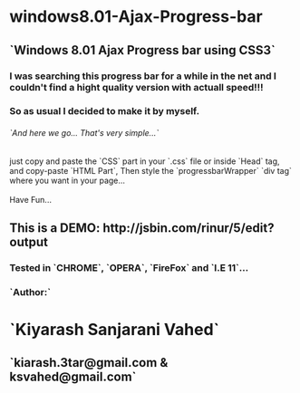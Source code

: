 windows8.01-Ajax-Progress-bar
=============================

<h2> `Windows 8.01 Ajax Progress bar using CSS3` </h2>

<p><h3> I was searching this progress bar for a while in the net and I couldn't find a hight quality version with actuall speed!!! </h3></p>

<h3> So as usual I decided to make it by myself. </h3>

<h6> `And here we go... That's very simple...`</h6>
just copy and paste the `CSS` part in your `.css` file or inside `Head` tag, and copy-paste `HTML Part`, Then style the `progressbarWrapper` `div tag` where you want in your page...
<br><br>
Have Fun...
<h2>This is a DEMO: http://jsbin.com/rinur/5/edit?output </h2>
<h3> Tested in `CHROME`, `OPERA`, `FireFox` and `I.E 11`... </h3>
<h3> `Author:` </h3>
<h1> `Kiyarash Sanjarani Vahed` </h1>
<h2> `kiarash.3tar@gmail.com & ksvahed@gmail.com` </h2>
